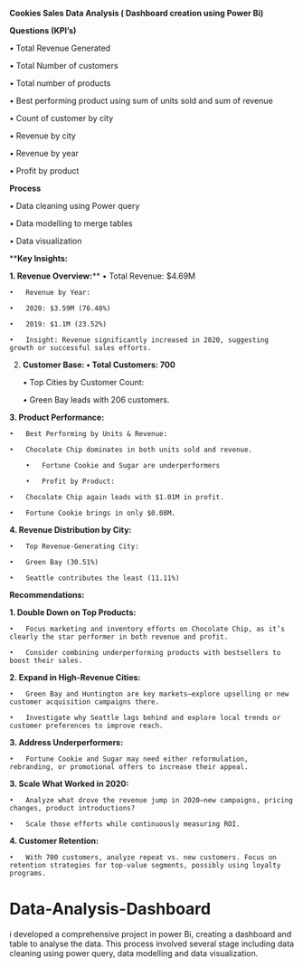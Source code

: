 **Cookies Sales Data Analysis ( Dashboard creation using Power Bi)**

**Questions (KPI’s)**

•	Total Revenue Generated

•	Total Number of customers

•	Total number of products

•	Best performing product using sum of units sold and sum of revenue

•	Count of customer by city 

•	Revenue by city

•	Revenue by year

•	Profit by product

**Process**

•	Data cleaning using Power query

•	Data modelling to merge tables

•	Data visualization

****Key Insights:**

**1. Revenue Overview:****
	•	Total Revenue: $4.69M

	•	Revenue by Year:

	•	2020: $3.59M (76.48%)

	•	2019: $1.1M (23.52%)

	•	Insight: Revenue significantly increased in 2020, suggesting growth or successful sales efforts.

2. **Customer Base:
	•	Total Customers: 700**

	•	Top Cities by Customer Count:

	•	Green Bay leads with 206 customers.

**3. Product Performance:**

	•	Best Performing by Units & Revenue:
 
	•	Chocolate Chip dominates in both units sold and revenue.
 
        •	Fortune Cookie and Sugar are underperformers
  
        •	Profit by Product:
 
	•	Chocolate Chip again leads with $1.01M in profit.
 
	•	Fortune Cookie brings in only $0.08M.

**4. Revenue Distribution by City:**

	•	Top Revenue-Generating City:
 
	•	Green Bay (30.51%)
 
	•	Seattle contributes the least (11.11%)

**Recommendations:**

**1.	Double Down on Top Products:**

	•	Focus marketing and inventory efforts on Chocolate Chip, as it’s clearly the star performer in both revenue and profit.

	•	Consider combining underperforming products with bestsellers to boost their sales.
**2.	Expand in High-Revenue Cities:**

	•	Green Bay and Huntington are key markets—explore upselling or new customer acquisition campaigns there.

	•	Investigate why Seattle lags behind and explore local trends or customer preferences to improve reach.

**3. Address Underperformers:**
   
	•	Fortune Cookie and Sugar may need either reformulation, rebranding, or promotional offers to increase their appeal.


**3.	Scale What Worked in 2020:**

	•	Analyze what drove the revenue jump in 2020—new campaigns, pricing changes, product introductions?

	•	Scale those efforts while continuously measuring ROI.


**4.	Customer Retention:**

	•	With 700 customers, analyze repeat vs. new customers. Focus on retention strategies for top-value segments, possibly using loyalty programs.


# Data-Analysis-Dashboard

i developed a comprehensive project in power Bi, creating a dashboard and table to analyse the data. This process involved several stage including data cleaning using power query, data modelling and data visualization.
